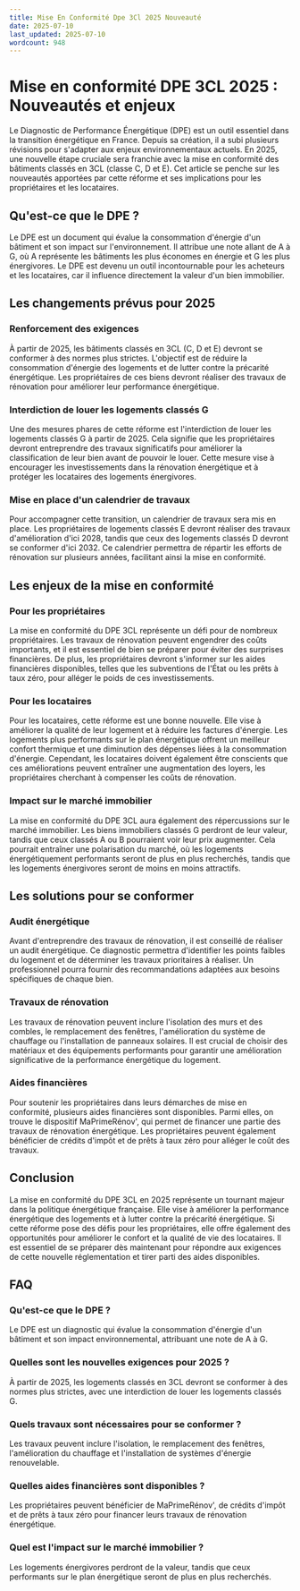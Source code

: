 ```yaml
---
title: Mise En Conformité Dpe 3Cl 2025 Nouveauté
date: 2025-07-10
last_updated: 2025-07-10
wordcount: 948
---
```


# Mise en conformité DPE 3CL 2025 : Nouveautés et enjeux

Le Diagnostic de Performance Énergétique (DPE) est un outil essentiel dans la transition énergétique en France. Depuis sa création, il a subi plusieurs révisions pour s'adapter aux enjeux environnementaux actuels. En 2025, une nouvelle étape cruciale sera franchie avec la mise en conformité des bâtiments classés en 3CL (classe C, D et E). Cet article se penche sur les nouveautés apportées par cette réforme et ses implications pour les propriétaires et les locataires.

## Qu'est-ce que le DPE ?

Le DPE est un document qui évalue la consommation d'énergie d'un bâtiment et son impact sur l'environnement. Il attribue une note allant de A à G, où A représente les bâtiments les plus économes en énergie et G les plus énergivores. Le DPE est devenu un outil incontournable pour les acheteurs et les locataires, car il influence directement la valeur d'un bien immobilier.

## Les changements prévus pour 2025

### Renforcement des exigences

À partir de 2025, les bâtiments classés en 3CL (C, D et E) devront se conformer à des normes plus strictes. L'objectif est de réduire la consommation d'énergie des logements et de lutter contre la précarité énergétique. Les propriétaires de ces biens devront réaliser des travaux de rénovation pour améliorer leur performance énergétique.

### Interdiction de louer les logements classés G

Une des mesures phares de cette réforme est l'interdiction de louer les logements classés G à partir de 2025. Cela signifie que les propriétaires devront entreprendre des travaux significatifs pour améliorer la classification de leur bien avant de pouvoir le louer. Cette mesure vise à encourager les investissements dans la rénovation énergétique et à protéger les locataires des logements énergivores.

### Mise en place d'un calendrier de travaux

Pour accompagner cette transition, un calendrier de travaux sera mis en place. Les propriétaires de logements classés E devront réaliser des travaux d'amélioration d'ici 2028, tandis que ceux des logements classés D devront se conformer d'ici 2032. Ce calendrier permettra de répartir les efforts de rénovation sur plusieurs années, facilitant ainsi la mise en conformité.

## Les enjeux de la mise en conformité

### Pour les propriétaires

La mise en conformité du DPE 3CL représente un défi pour de nombreux propriétaires. Les travaux de rénovation peuvent engendrer des coûts importants, et il est essentiel de bien se préparer pour éviter des surprises financières. De plus, les propriétaires devront s'informer sur les aides financières disponibles, telles que les subventions de l'État ou les prêts à taux zéro, pour alléger le poids de ces investissements.

### Pour les locataires

Pour les locataires, cette réforme est une bonne nouvelle. Elle vise à améliorer la qualité de leur logement et à réduire les factures d'énergie. Les logements plus performants sur le plan énergétique offrent un meilleur confort thermique et une diminution des dépenses liées à la consommation d'énergie. Cependant, les locataires doivent également être conscients que ces améliorations peuvent entraîner une augmentation des loyers, les propriétaires cherchant à compenser les coûts de rénovation.

### Impact sur le marché immobilier

La mise en conformité du DPE 3CL aura également des répercussions sur le marché immobilier. Les biens immobiliers classés G perdront de leur valeur, tandis que ceux classés A ou B pourraient voir leur prix augmenter. Cela pourrait entraîner une polarisation du marché, où les logements énergétiquement performants seront de plus en plus recherchés, tandis que les logements énergivores seront de moins en moins attractifs.

## Les solutions pour se conformer

### Audit énergétique

Avant d'entreprendre des travaux de rénovation, il est conseillé de réaliser un audit énergétique. Ce diagnostic permettra d'identifier les points faibles du logement et de déterminer les travaux prioritaires à réaliser. Un professionnel pourra fournir des recommandations adaptées aux besoins spécifiques de chaque bien.

### Travaux de rénovation

Les travaux de rénovation peuvent inclure l'isolation des murs et des combles, le remplacement des fenêtres, l'amélioration du système de chauffage ou l'installation de panneaux solaires. Il est crucial de choisir des matériaux et des équipements performants pour garantir une amélioration significative de la performance énergétique du logement.

### Aides financières

Pour soutenir les propriétaires dans leurs démarches de mise en conformité, plusieurs aides financières sont disponibles. Parmi elles, on trouve le dispositif MaPrimeRénov', qui permet de financer une partie des travaux de rénovation énergétique. Les propriétaires peuvent également bénéficier de crédits d'impôt et de prêts à taux zéro pour alléger le coût des travaux.

## Conclusion

La mise en conformité du DPE 3CL en 2025 représente un tournant majeur dans la politique énergétique française. Elle vise à améliorer la performance énergétique des logements et à lutter contre la précarité énergétique. Si cette réforme pose des défis pour les propriétaires, elle offre également des opportunités pour améliorer le confort et la qualité de vie des locataires. Il est essentiel de se préparer dès maintenant pour répondre aux exigences de cette nouvelle réglementation et tirer parti des aides disponibles.

## FAQ

### Qu'est-ce que le DPE ?

Le DPE est un diagnostic qui évalue la consommation d'énergie d'un bâtiment et son impact environnemental, attribuant une note de A à G.

### Quelles sont les nouvelles exigences pour 2025 ?

À partir de 2025, les logements classés en 3CL devront se conformer à des normes plus strictes, avec une interdiction de louer les logements classés G.

### Quels travaux sont nécessaires pour se conformer ?

Les travaux peuvent inclure l'isolation, le remplacement des fenêtres, l'amélioration du chauffage et l'installation de systèmes d'énergie renouvelable.

### Quelles aides financières sont disponibles ?

Les propriétaires peuvent bénéficier de MaPrimeRénov', de crédits d'impôt et de prêts à taux zéro pour financer leurs travaux de rénovation énergétique.

### Quel est l'impact sur le marché immobilier ?

Les logements énergivores perdront de la valeur, tandis que ceux performants sur le plan énergétique seront de plus en plus recherchés.